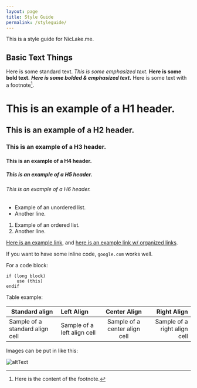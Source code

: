```yaml
---
layout: page
title: Style Guide
permalink: /styleguide/
---
```


This is a style guide for NicLake.me.

<!-- Here is the block for creating a fold for blog posts -->
<!-- more -->

## Basic Text Things

Here is some standard text.
*This is some emphasized text.*
**Here is some bold text.**
***Here is some bolded & emphasized text.***
Here is some text with a footnote[^1].

[^1]: Here is the content of the footnote.

# This is an example of a H1 header.

## This is an example of a H2 header.

### This is an example of a H3 header.

#### This is an example of a H4 header.

##### This is an example of a H5 header.

###### This is an example of a H6 header.

* Example of an unordered list.
* Another line.

1. Example of an ordered list.
2. Another line.

[Here is an example link](google.com), and [here is an example link w/ organized links][orglink].

If you want to have some inline code, `google.com` works well.

For a code block:

```
if (long block)
	use (this)
endif
```

Table example:

| Standard align | Left Align | Center Align | Right Align |
|---|:--|:-:|--:|
| Sample of a standard align cell | Sample of a left align cell | Sample of a center align cell | Sample of a right align cell |

Images can be put in like this:

![altText][imgLink]


[orglink]: yahoo.com
[imgLink]: http://niclake.me/favicon.ico
